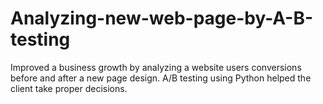 # Analyzing-new-web-page-by-A-B-testing
Improved a business growth by analyzing a website users conversions before and after a new page design. A/B testing using Python helped the client take proper decisions.
